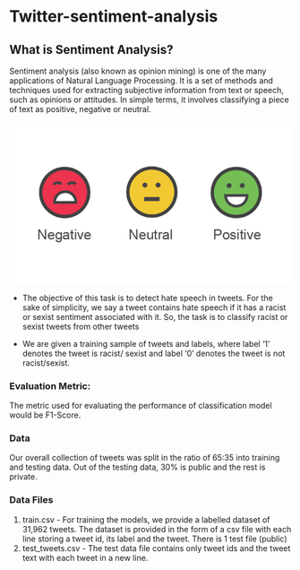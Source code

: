 # Twitter-sentiment-analysis

## What is Sentiment Analysis?
Sentiment analysis (also known as opinion mining) is one of the many applications of Natural Language Processing. It is a set of methods and techniques used for extracting subjective information from text or speech, such as opinions or attitudes. In simple terms, it involves classifying a piece of text as positive, negative or neutral.

![alt text](https://github.com/imene-swaan/Twitter-sentiment-analysis/blob/main/1549269497113.png)

- The objective of this task is to detect hate speech in tweets. For the sake of simplicity, we say a tweet contains hate speech if it has a racist or sexist sentiment associated with it. So, the task is to classify racist or sexist tweets from other tweets


- We are given a training sample of tweets and labels, where label ‘1’ denotes the tweet is racist/ sexist and label ‘0’ denotes the tweet is not racist/sexist.



### Evaluation Metric:
The metric used for evaluating the performance of classification model would be F1-Score.




### Data
Our overall collection of tweets was split in the ratio of 65:35 into training and testing data. Out of the testing data, 30% is public and the rest is private.



 
### Data Files
 
1.	train.csv - For training the models, we provide a labelled dataset of 31,962 tweets. The dataset is provided in the form of a csv file with each line storing a tweet id, its label and the tweet.
There is 1 test file (public)
2.	test_tweets.csv - The test data file contains only tweet ids and the tweet text with each tweet in a new line.


